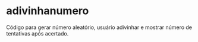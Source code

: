 # adivinhanumero
Código para gerar número aleatório, usuário adivinhar e mostrar número de tentativas após acertado.

